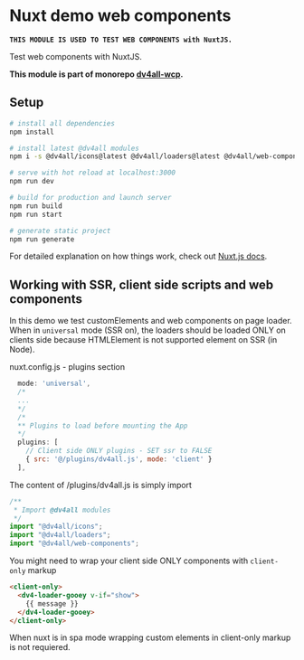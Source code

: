# Nuxt demo web components

**`THIS MODULE IS USED TO TEST WEB COMPONENTS with NuxtJS.`**

Test web components with NuxtJS.

**This module is part of monorepo [dv4all-wcp](https://github.com/dmijatovic/dv4all-wcp).**

## Setup

```bash
# install all dependencies
npm install

# install latest @dv4all modules
npm i -s @dv4all/icons@latest @dv4all/loaders@latest @dv4all/web-components@latest

# serve with hot reload at localhost:3000
npm run dev

# build for production and launch server
npm run build
npm run start

# generate static project
npm run generate

```

For detailed explanation on how things work, check out [Nuxt.js docs](https://nuxtjs.org).

## Working with SSR, client side scripts and web components

In this demo we test customElements and web components on page loader. When in `universal` mode (SSR on), the loaders should be loaded ONLY on clients side because HTMLElement is not supported element on SSR (in Node).

nuxt.config.js - plugins section

```javascript
  mode: 'universal',
  /*
  ...
  */
  /*
  ** Plugins to load before mounting the App
  */
  plugins: [
    // Client side ONLY plugins - SET ssr to FALSE
    { src: '@/plugins/dv4all.js', mode: 'client' }
  ],
```

The content of /plugins/dv4all.js is simply import

```javascript
/**
 * Import @dv4all modules
 */
import "@dv4all/icons";
import "@dv4all/loaders";
import "@dv4all/web-components";
```

You might need to wrap your client side ONLY components with `client-only` markup

```html
<client-only>
  <dv4-loader-gooey v-if="show">
    {{ message }}
  </dv4-loader-gooey>
</client-only>
```

When nuxt is in spa mode wrapping custom elements in client-only markup is not requiered.
